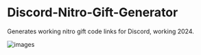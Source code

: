 # Discord-Nitro-Gift-Generator
Generates working nitro gift code links for Discord, working 2024.

![images](https://github.com/user-attachments/assets/7900e314-bfc5-4be2-b383-61426fa89e6e)
